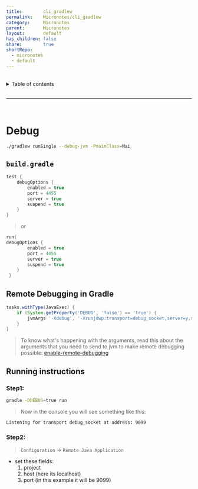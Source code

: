 ```yaml
---
title:        cli_gradlew
permalink:    Micronotes/cli_gradlew
category:     Micronotes
parent:       Micronotes
layout:       default
has_children: false
share:        true
shortRepo:
  - micronotes
  - default    
---
```



<br/>    

<details markdown="block">    
<summary>    
Table of contents    
</summary>    
{: .text-delta }    
1. TOC    
{:toc}    
</details>    

<br/>    

***    

<br/>    

# Debug

```bash    
./gradlew runSingle --debug-jvm -PmainClass=Mai    
```    

## ```build.gradle```

```gradle    
test {
    debugOptions {
        enabled = true
        port = 4455
        server = true
        suspend = true
    }
}    
```    

> or

```gradle
run{     
debugOptions {
        enabled = true
        port = 4455
        server = true
        suspend = true
    } 
 }
```

## Remote Debugging in Gradle

```gradle    
tasks.withType(JavaExec) {
    if (System.getProperty('DEBUG', 'false') == 'true') {
        jvmArgs '-Xdebug', '-Xrunjdwp:transport=debug_socket,server=y,suspend=y,address=9099'
    }
}    
```    

> To know what's happening with the arguments, read this about the arguments that you need to send to jvm to make remote debugging possible:
> [enable-remote-debugging](https://www.eclipse.org/jetty/documentation/9.3.x/enable-remote-debugging.html )

## Running instructions

### Step1:

```bash    
gradle -DDEBUG=true run    
```    

> Now in the console you will see something like this:

```shell    
Listening for transport debug_socket at address: 9099    
```    

### Step2:

> ```Configuration``` -> ```Remote Java Application```

- set these fields:
  1. project
  2. host (here its localhost)
  3. port (in this example it will be 9099)